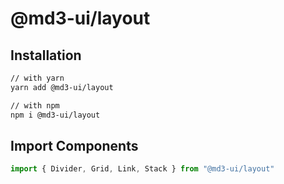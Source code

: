 # @md3-ui/layout

## Installation

```sh
// with yarn
yarn add @md3-ui/layout

// with npm
npm i @md3-ui/layout
```

## Import Components

```jsx
import { Divider, Grid, Link, Stack } from "@md3-ui/layout"
```
